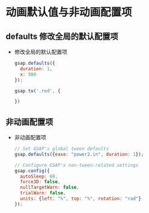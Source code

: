# 动画默认值与非动画配置项

## defaults 修改全局的默认配置项

+ 修改全局的默认配置项

  ```js
  gsap.defaults({
    duration: 1,
    x: 500
  });

  gsap.to('.red', {

  })
  ```

## 非动画配置项

+ 非动画配置项

  ```js
  // Set GSAP's global tween defaults
  gsap.defaults({ease: "power2.in", duration: 1});

  // Configure GSAP's non-tween-related settings
  gsap.config({
    autoSleep: 60,
    force3D: false,
    nullTargetWarn: false,
    trialWarn: false,
    units: {left: "%", top: "%", rotation: "rad"}
  });
  ```

